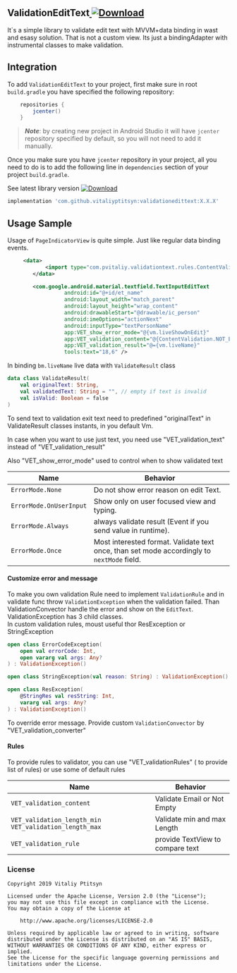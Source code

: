 ## **ValidationEditText**[ ![Download](https://api.bintray.com/packages/vitaliyptitsyn/maven/validationedittext/images/download.svg) ](https://bintray.com/vitaliyptitsyn/maven/validationedittext/_latestVersion)
It`s a simple library to validate edit text with MVVM+data binding in wast and esasy solution.
That is not a custom view. Its just a bindingAdapter with instrumental classes to make validation.

## **Integration**
To add `ValidationEditText` to your project, first make sure in root `build.gradle` you have specified the following repository:
```groovy
    repositories {
        jcenter()
    }
```
>***Note***: by creating new project in Android Studio it will have `jcenter` repository specified by default, so you will not need to add it manually.

Once you make sure you have `jcenter` repository in your project, all you need to do is to add the following line in `dependencies` section of your project `build.gradle`.
 
See latest library version [ ![Download](https://api.bintray.com/packages/vitaliyptitsyn/maven/validationedittext/images/download.svg) ](https://bintray.com/vitaliyptitsyn/maven/validationedittext/_latestVersion)
```groovy
implementation 'com.github.vitaliyptitsyn:validationedittext:X.X.X'
```

## **Usage Sample**
Usage of `PageIndicatorView` is quite simple. Just like regular data binding events.
```xml
     <data>
            <import type="com.pvitaliy.validationtext.rules.ContentValidation" />
        </data>

        <com.google.android.material.textfield.TextInputEditText
                  android:id="@+id/et_name"
                  android:layout_width="match_parent"
                  android:layout_height="wrap_content"
                  android:drawableStart="@drawable/ic_person"
                  android:imeOptions="actionNext"
                  android:inputType="textPersonName"
                  app:VET_show_error_mode="@{vm.liveShowOnEdit}"
                  app:VET_validation_content="@{ContentValidation.NOT_EMPTY}"
                  app:VET_validation_result="@={vm.liveName}"
                  tools:text="18,6" />
```
In binding `bm.liveName` live data with `ValidateResult` class 

```kotlin
data class ValidateResult(
    val originalText: String,
    val validatedText: String = "", // empty if text is invalid 
    val isValid: Boolean = false
)
```
To send text to validation exit text need to predefined "originalText" in ValidateResult classes instants, in you default Vm.

In case when you want to use just text, you need use "VET_validation_text"  instead of "VET_validation_result"

Also "VET_show_error_mode" used to control when to show validated text

Name| Behavior
---- | -------------- 
`ErrorMode.None`| Do not show error reason on edit Text.
`ErrorMode.OnUserInput`| Show only on user focused view and typing.
`ErrorMode.Always`| always validate result (Event if you send value in runtime).
`ErrorMode.Once`| Most interested format. Validate text once, than set mode accordingly to `nextMode` field.

#### **Customize error  and message**
To make you own validation Rule need to implement `ValidationRule` and in validate func throw `ValidationException` when the validation failed.
Than ValidationConvector handle the error and show on the `EditText`.
ValidationException  has 3 child classes.  
In custom validation rules, moust useful thor ResException or StringException
```kotlin
open class ErrorCodeException(
    open val errorCode: Int,
    open vararg val args: Any?
) : ValidationException()

open class StringException(val reason: String) : ValidationException()

open class ResException(
    @StringRes val resString: Int,
    vararg val args: Any?
) : ValidationException()
```
 To override error message.  Provide custom `ValidationConvector` by "VET_validation_converter"
 #### **Rules**
To provide rules to validator, you  can use   "VET_validationRules"  ( to provide list of rules) or use some of default rules 

 
Name| Behavior
---- | -------------- 
`VET_validation_content`|Validate Email or Not Empty
`VET_validation_length_min VET_validation_length_max`| Validate min and max Length
`VET_validation_rule`| provide TextView to compare text



### **License**

    Copyright 2019 Vitaliy Ptitsyn
    
    Licensed under the Apache License, Version 2.0 (the "License");
    you may not use this file except in compliance with the License.
    You may obtain a copy of the License at
    
        http://www.apache.org/licenses/LICENSE-2.0
    
    Unless required by applicable law or agreed to in writing, software
    distributed under the License is distributed on an "AS IS" BASIS,
    WITHOUT WARRANTIES OR CONDITIONS OF ANY KIND, either express or implied.
    See the License for the specific language governing permissions and
    limitations under the License.

